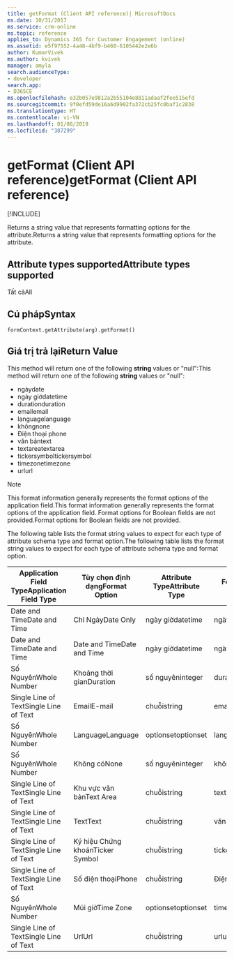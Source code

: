 ```yaml
---
title: getFormat (Client API reference)| MicrosoftDocs
ms.date: 10/31/2017
ms.service: crm-online
ms.topic: reference
applies_to: Dynamics 365 for Customer Engagement (online)
ms.assetid: e5f97552-4a48-4bf9-b460-6105442e2e6b
author: KumarVivek
ms.author: kvivek
manager: amyla
search.audienceType:
- developer
search.app:
- D365CE
ms.openlocfilehash: e32b057e9812a2b55104e8811adaaf2fee515efd
ms.sourcegitcommit: 9f0efd59de16a6d9902fa372cb25fc0baf1c2838
ms.translationtype: HT
ms.contentlocale: vi-VN
ms.lasthandoff: 01/08/2019
ms.locfileid: "387299"
---
```

# <a name="getformat-client-api-reference"></a><span data-ttu-id="fd033-102">getFormat (Client API reference)</span><span class="sxs-lookup"><span data-stu-id="fd033-102">getFormat (Client API reference)</span></span>

[!INCLUDE[](../../../../includes/cc_applies_to_update_9_0_0.md)]

<span data-ttu-id="fd033-103">Returns a string value that represents formatting options for the attribute.</span><span class="sxs-lookup"><span data-stu-id="fd033-103">Returns a string value that represents formatting options for the attribute.</span></span> 

## <a name="attribute-types-supported"></a><span data-ttu-id="fd033-104">Attribute types supported</span><span class="sxs-lookup"><span data-stu-id="fd033-104">Attribute types supported</span></span>

<span data-ttu-id="fd033-105">Tất cả</span><span class="sxs-lookup"><span data-stu-id="fd033-105">All</span></span>

## <a name="syntax"></a><span data-ttu-id="fd033-106">Cú pháp</span><span class="sxs-lookup"><span data-stu-id="fd033-106">Syntax</span></span>

`formContext.getAttribute(arg).getFormat()`

## <a name="return-value"></a><span data-ttu-id="fd033-107">Giá trị trả lại</span><span class="sxs-lookup"><span data-stu-id="fd033-107">Return Value</span></span>

<span data-ttu-id="fd033-108">This method will return one of the following **string** values or "null":</span><span class="sxs-lookup"><span data-stu-id="fd033-108">This method will return one of the following **string** values or "null":</span></span>

- <span data-ttu-id="fd033-109">ngày</span><span class="sxs-lookup"><span data-stu-id="fd033-109">date</span></span>
- <span data-ttu-id="fd033-110">ngày giờ</span><span class="sxs-lookup"><span data-stu-id="fd033-110">datetime</span></span>
- <span data-ttu-id="fd033-111">duration</span><span class="sxs-lookup"><span data-stu-id="fd033-111">duration</span></span>
- <span data-ttu-id="fd033-112">email</span><span class="sxs-lookup"><span data-stu-id="fd033-112">email</span></span>
- <span data-ttu-id="fd033-113">language</span><span class="sxs-lookup"><span data-stu-id="fd033-113">language</span></span>
- <span data-ttu-id="fd033-114">không</span><span class="sxs-lookup"><span data-stu-id="fd033-114">none</span></span>
- <span data-ttu-id="fd033-115">Điện thoại </span><span class="sxs-lookup"><span data-stu-id="fd033-115">phone</span></span>
- <span data-ttu-id="fd033-116">văn bản</span><span class="sxs-lookup"><span data-stu-id="fd033-116">text</span></span>
- <span data-ttu-id="fd033-117">textarea</span><span class="sxs-lookup"><span data-stu-id="fd033-117">textarea</span></span>
- <span data-ttu-id="fd033-118">tickersymbol</span><span class="sxs-lookup"><span data-stu-id="fd033-118">tickersymbol</span></span>
- <span data-ttu-id="fd033-119">timezone</span><span class="sxs-lookup"><span data-stu-id="fd033-119">timezone</span></span>
- <span data-ttu-id="fd033-120">url</span><span class="sxs-lookup"><span data-stu-id="fd033-120">url</span></span>

> [!NOTE]
> <span data-ttu-id="fd033-121">This format information generally represents the format options of the application field.</span><span class="sxs-lookup"><span data-stu-id="fd033-121">This format information generally represents the format options of the application field.</span></span> <span data-ttu-id="fd033-122">Format options for Boolean fields are not provided.</span><span class="sxs-lookup"><span data-stu-id="fd033-122">Format options for Boolean fields are not provided.</span></span>

<span data-ttu-id="fd033-123">The following table lists the format string values to expect for each type of attribute schema type and format option.</span><span class="sxs-lookup"><span data-stu-id="fd033-123">The following table lists the format string values to expect for each type of attribute schema type and format option.</span></span>

| <span data-ttu-id="fd033-124">Application Field Type</span><span class="sxs-lookup"><span data-stu-id="fd033-124">Application Field Type</span></span> | <span data-ttu-id="fd033-125">Tùy chọn định dạng</span><span class="sxs-lookup"><span data-stu-id="fd033-125">Format Option</span></span> | <span data-ttu-id="fd033-126">Attribute Type</span><span class="sxs-lookup"><span data-stu-id="fd033-126">Attribute Type</span></span> | <span data-ttu-id="fd033-127">Format Value</span><span class="sxs-lookup"><span data-stu-id="fd033-127">Format Value</span></span>|
|----------------------------|-------------------|--------------------|------------------|
| <span data-ttu-id="fd033-128">Date and Time</span><span class="sxs-lookup"><span data-stu-id="fd033-128">Date and Time</span></span>              | <span data-ttu-id="fd033-129">Chỉ Ngày</span><span class="sxs-lookup"><span data-stu-id="fd033-129">Date Only</span></span>         | <span data-ttu-id="fd033-130">ngày giờ</span><span class="sxs-lookup"><span data-stu-id="fd033-130">datetime</span></span>           | <span data-ttu-id="fd033-131">ngày</span><span class="sxs-lookup"><span data-stu-id="fd033-131">date</span></span>             |
| <span data-ttu-id="fd033-132">Date and Time</span><span class="sxs-lookup"><span data-stu-id="fd033-132">Date and Time</span></span>              | <span data-ttu-id="fd033-133">Date and Time</span><span class="sxs-lookup"><span data-stu-id="fd033-133">Date and Time</span></span>     | <span data-ttu-id="fd033-134">ngày giờ</span><span class="sxs-lookup"><span data-stu-id="fd033-134">datetime</span></span>           | <span data-ttu-id="fd033-135">ngày giờ</span><span class="sxs-lookup"><span data-stu-id="fd033-135">datetime</span></span>         |
| <span data-ttu-id="fd033-136">Số Nguyên</span><span class="sxs-lookup"><span data-stu-id="fd033-136">Whole Number</span></span>               | <span data-ttu-id="fd033-137">Khoảng thời gian</span><span class="sxs-lookup"><span data-stu-id="fd033-137">Duration</span></span>          | <span data-ttu-id="fd033-138">số nguyên</span><span class="sxs-lookup"><span data-stu-id="fd033-138">integer</span></span>            | <span data-ttu-id="fd033-139">duration</span><span class="sxs-lookup"><span data-stu-id="fd033-139">duration</span></span>         |
| <span data-ttu-id="fd033-140">Single Line of Text</span><span class="sxs-lookup"><span data-stu-id="fd033-140">Single Line of Text</span></span>        | <span data-ttu-id="fd033-141">Email</span><span class="sxs-lookup"><span data-stu-id="fd033-141">E-mail</span></span>            | <span data-ttu-id="fd033-142">chuỗi</span><span class="sxs-lookup"><span data-stu-id="fd033-142">string</span></span>             | <span data-ttu-id="fd033-143">email</span><span class="sxs-lookup"><span data-stu-id="fd033-143">email</span></span>            |
| <span data-ttu-id="fd033-144">Số Nguyên</span><span class="sxs-lookup"><span data-stu-id="fd033-144">Whole Number</span></span>               | <span data-ttu-id="fd033-145">Language</span><span class="sxs-lookup"><span data-stu-id="fd033-145">Language</span></span>          | <span data-ttu-id="fd033-146">optionset</span><span class="sxs-lookup"><span data-stu-id="fd033-146">optionset</span></span>          | <span data-ttu-id="fd033-147">language</span><span class="sxs-lookup"><span data-stu-id="fd033-147">language</span></span>         |
| <span data-ttu-id="fd033-148">Số Nguyên</span><span class="sxs-lookup"><span data-stu-id="fd033-148">Whole Number</span></span>               | <span data-ttu-id="fd033-149">Không có</span><span class="sxs-lookup"><span data-stu-id="fd033-149">None</span></span>              | <span data-ttu-id="fd033-150">số nguyên</span><span class="sxs-lookup"><span data-stu-id="fd033-150">integer</span></span>            | <span data-ttu-id="fd033-151">không</span><span class="sxs-lookup"><span data-stu-id="fd033-151">none</span></span>             |
| <span data-ttu-id="fd033-152">Single Line of Text</span><span class="sxs-lookup"><span data-stu-id="fd033-152">Single Line of Text</span></span>        | <span data-ttu-id="fd033-153">Khu vực văn bản</span><span class="sxs-lookup"><span data-stu-id="fd033-153">Text Area</span></span>         | <span data-ttu-id="fd033-154">chuỗi</span><span class="sxs-lookup"><span data-stu-id="fd033-154">string</span></span>             | <span data-ttu-id="fd033-155">textarea</span><span class="sxs-lookup"><span data-stu-id="fd033-155">textarea</span></span>         |
| <span data-ttu-id="fd033-156">Single Line of Text</span><span class="sxs-lookup"><span data-stu-id="fd033-156">Single Line of Text</span></span>        | <span data-ttu-id="fd033-157">Text</span><span class="sxs-lookup"><span data-stu-id="fd033-157">Text</span></span>              | <span data-ttu-id="fd033-158">chuỗi</span><span class="sxs-lookup"><span data-stu-id="fd033-158">string</span></span>             | <span data-ttu-id="fd033-159">văn bản</span><span class="sxs-lookup"><span data-stu-id="fd033-159">text</span></span>             |
| <span data-ttu-id="fd033-160">Single Line of Text</span><span class="sxs-lookup"><span data-stu-id="fd033-160">Single Line of Text</span></span>        | <span data-ttu-id="fd033-161">Ký hiệu Chứng khoán</span><span class="sxs-lookup"><span data-stu-id="fd033-161">Ticker Symbol</span></span>     | <span data-ttu-id="fd033-162">chuỗi</span><span class="sxs-lookup"><span data-stu-id="fd033-162">string</span></span>             | <span data-ttu-id="fd033-163">tickersymbol</span><span class="sxs-lookup"><span data-stu-id="fd033-163">tickersymbol</span></span>     |
| <span data-ttu-id="fd033-164">Single Line of Text</span><span class="sxs-lookup"><span data-stu-id="fd033-164">Single Line of Text</span></span>        | <span data-ttu-id="fd033-165">Số điện thoại</span><span class="sxs-lookup"><span data-stu-id="fd033-165">Phone</span></span>             | <span data-ttu-id="fd033-166">chuỗi</span><span class="sxs-lookup"><span data-stu-id="fd033-166">string</span></span>             | <span data-ttu-id="fd033-167">Điện thoại </span><span class="sxs-lookup"><span data-stu-id="fd033-167">phone</span></span>            |
| <span data-ttu-id="fd033-168">Số Nguyên</span><span class="sxs-lookup"><span data-stu-id="fd033-168">Whole Number</span></span>               | <span data-ttu-id="fd033-169">Múi giờ</span><span class="sxs-lookup"><span data-stu-id="fd033-169">Time Zone</span></span>         | <span data-ttu-id="fd033-170">optionset</span><span class="sxs-lookup"><span data-stu-id="fd033-170">optionset</span></span>          | <span data-ttu-id="fd033-171">timezone</span><span class="sxs-lookup"><span data-stu-id="fd033-171">timezone</span></span>         |
| <span data-ttu-id="fd033-172">Single Line of Text</span><span class="sxs-lookup"><span data-stu-id="fd033-172">Single Line of Text</span></span>        | <span data-ttu-id="fd033-173">Url</span><span class="sxs-lookup"><span data-stu-id="fd033-173">Url</span></span>               | <span data-ttu-id="fd033-174">chuỗi</span><span class="sxs-lookup"><span data-stu-id="fd033-174">string</span></span>             | <span data-ttu-id="fd033-175">url</span><span class="sxs-lookup"><span data-stu-id="fd033-175">url</span></span> 
